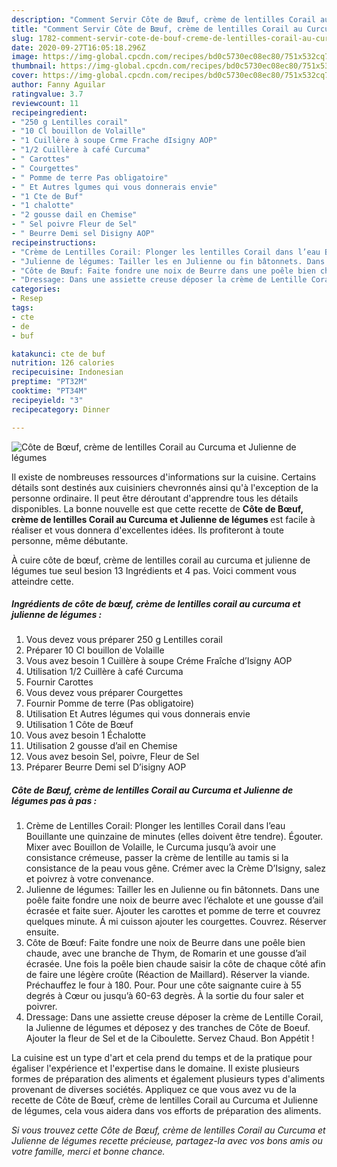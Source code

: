 ```yaml
---
description: "Comment Servir Côte de Bœuf, crème de lentilles Corail au Curcuma et Julienne de légumes"
title: "Comment Servir Côte de Bœuf, crème de lentilles Corail au Curcuma et Julienne de légumes"
slug: 1782-comment-servir-cote-de-bouf-creme-de-lentilles-corail-au-curcuma-et-julienne-de-legumes
date: 2020-09-27T16:05:18.296Z
image: https://img-global.cpcdn.com/recipes/bd0c5730ec08ec80/751x532cq70/cote-de-boeuf-creme-de-lentilles-corail-au-curcuma-et-julienne-de-legumes-photo-principale-de-la-recette.jpg
thumbnail: https://img-global.cpcdn.com/recipes/bd0c5730ec08ec80/751x532cq70/cote-de-boeuf-creme-de-lentilles-corail-au-curcuma-et-julienne-de-legumes-photo-principale-de-la-recette.jpg
cover: https://img-global.cpcdn.com/recipes/bd0c5730ec08ec80/751x532cq70/cote-de-boeuf-creme-de-lentilles-corail-au-curcuma-et-julienne-de-legumes-photo-principale-de-la-recette.jpg
author: Fanny Aguilar
ratingvalue: 3.7
reviewcount: 11
recipeingredient:
- "250 g Lentilles corail"
- "10 Cl bouillon de Volaille"
- "1 Cuillère à soupe Crme Frache dIsigny AOP"
- "1/2 Cuillère à café Curcuma"
- " Carottes"
- " Courgettes"
- " Pomme de terre Pas obligatoire"
- " Et Autres lgumes qui vous donnerais envie"
- "1 Cte de Buf"
- "1 chalotte"
- "2 gousse dail en Chemise"
- " Sel poivre Fleur de Sel"
- " Beurre Demi sel Disigny AOP"
recipeinstructions:
- "Crème de Lentilles Corail: Plonger les lentilles Corail dans l’eau Bouillante une quinzaine de minutes (elles doivent être tendre). Égouter. Mixer avec Bouillon de Volaille, le Curcuma jusqu’à avoir une consistance crémeuse, passer la crème de lentille au tamis si la consistance de la peau vous gêne. Crémer avec la Crème D’Isigny, salez et poivrez à votre convenance."
- "Julienne de légumes: Tailler les en Julienne ou fin bâtonnets. Dans une poêle faite fondre une noix de beurre avec l’échalote et une gousse d’ail écrasée et faite suer. Ajouter les carottes et pomme de terre et couvrez quelques minute. Á mi cuisson ajouter les courgettes. Couvrez. Réserver ensuite."
- "Côte de Bœuf: Faite fondre une noix de Beurre dans une poêle bien chaude, avec une branche de Thym, de Romarin et une gousse d’ail écrasée. Une fois la poêle bien chaude saisir la côte de chaque côté afin de faire une légère croûte (Réaction de Maillard). Réserver la viande. Préchauffez le four à 180. Pour. Pour une côte saignante cuire à 55 degrés à Cœur ou jusqu’à 60-63 degrès. À la sortie du four saler et poivrer."
- "Dressage: Dans une assiette creuse déposer la crème de Lentille Corail, la Julienne de légumes et déposez y des tranches de Côte de Boeuf. Ajouter la fleur de Sel et de la Ciboulette. Servez Chaud. Bon Appétit !"
categories:
- Resep
tags:
- cte
- de
- buf

katakunci: cte de buf 
nutrition: 126 calories
recipecuisine: Indonesian
preptime: "PT32M"
cooktime: "PT34M"
recipeyield: "3"
recipecategory: Dinner

---
```



![Côte de Bœuf, crème de lentilles Corail au Curcuma et Julienne de légumes](https://img-global.cpcdn.com/recipes/bd0c5730ec08ec80/751x532cq70/cote-de-boeuf-creme-de-lentilles-corail-au-curcuma-et-julienne-de-legumes-photo-principale-de-la-recette.jpg)

Il existe de nombreuses ressources d'informations sur la cuisine. Certains détails sont destinés aux cuisiniers chevronnés ainsi qu'à l'exception de la personne ordinaire. Il peut être déroutant d'apprendre tous les détails disponibles. La bonne nouvelle est que cette recette de <strong> Côte de Bœuf, crème de lentilles Corail au Curcuma et Julienne de légumes </strong> est facile à réaliser et vous donnera d'excellentes idées. Ils profiteront à toute personne, même débutante.

<!--inarticleads1-->

À cuire côte de bœuf, crème de lentilles corail au curcuma et julienne de légumes tue seul besion 13 Ingrédients et 4 pas. Voici comment vous atteindre cette.

##### Ingrédients de côte de bœuf, crème de lentilles corail au curcuma et julienne de légumes :

1. Vous devez vous préparer 250 g Lentilles corail
1. Préparer 10 Cl bouillon de Volaille
1. Vous avez besoin 1 Cuillère à soupe Créme Fraîche d’Isigny AOP
1. Utilisation 1/2 Cuillère à café Curcuma
1. Fournir  Carottes
1. Vous devez vous préparer  Courgettes
1. Fournir  Pomme de terre (Pas obligatoire)
1. Utilisation  Et Autres légumes qui vous donnerais envie
1. Utilisation 1 Côte de Bœuf
1. Vous avez besoin 1 Échalotte
1. Utilisation 2 gousse d’ail en Chemise
1. Vous avez besoin  Sel, poivre, Fleur de Sel
1. Préparer  Beurre Demi sel D’isigny AOP




<!--inarticleads2-->

##### Côte de Bœuf, crème de lentilles Corail au Curcuma et Julienne de légumes pas à pas :

1. Crème de Lentilles Corail: Plonger les lentilles Corail dans l’eau Bouillante une quinzaine de minutes (elles doivent être tendre). Égouter. Mixer avec Bouillon de Volaille, le Curcuma jusqu’à avoir une consistance crémeuse, passer la crème de lentille au tamis si la consistance de la peau vous gêne. Crémer avec la Crème D’Isigny, salez et poivrez à votre convenance.
1. Julienne de légumes: Tailler les en Julienne ou fin bâtonnets. Dans une poêle faite fondre une noix de beurre avec l’échalote et une gousse d’ail écrasée et faite suer. Ajouter les carottes et pomme de terre et couvrez quelques minute. Á mi cuisson ajouter les courgettes. Couvrez. Réserver ensuite.
1. Côte de Bœuf: Faite fondre une noix de Beurre dans une poêle bien chaude, avec une branche de Thym, de Romarin et une gousse d’ail écrasée. Une fois la poêle bien chaude saisir la côte de chaque côté afin de faire une légère croûte (Réaction de Maillard). Réserver la viande. Préchauffez le four à 180. Pour. Pour une côte saignante cuire à 55 degrés à Cœur ou jusqu’à 60-63 degrès. À la sortie du four saler et poivrer.
1. Dressage: Dans une assiette creuse déposer la crème de Lentille Corail, la Julienne de légumes et déposez y des tranches de Côte de Boeuf. Ajouter la fleur de Sel et de la Ciboulette. Servez Chaud. Bon Appétit !




<!--inarticleads1-->

<p>
La cuisine est un type d'art et cela prend du temps et de la pratique pour égaliser l'expérience et l'expertise dans le domaine. Il existe plusieurs formes de préparation des aliments et également plusieurs types d'aliments provenant de diverses sociétés. Appliquez ce que vous avez vu de la recette de Côte de Bœuf, crème de lentilles Corail au Curcuma et Julienne de légumes, cela vous aidera dans vos efforts de préparation des aliments.
</p>

<p>
<i>Si vous trouvez cette Côte de Bœuf, crème de lentilles Corail au Curcuma et Julienne de légumes recette précieuse, partagez-la avec vos bons amis ou votre famille, merci et bonne chance.</i>
</p>
